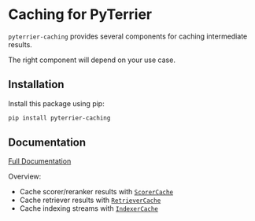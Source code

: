 # Caching for PyTerrier

`pyterrier-caching` provides several components for caching intermediate results.

The right component will depend on your use case.

## Installation

Install this package using pip:

```bash
pip install pyterrier-caching
```

## Documentation

[Full Documentation](https://pyterrier.readthedocs.io/en/latest/ext/pyterrier-caching/index.html)

Overview:
 - Cache scorer/reranker results with [`ScorerCache`](https://pyterrier.readthedocs.io/en/latest/ext/pyterrier-caching/scorer-cache.html)
 - Cache retriever results with [`RetrieverCache`](https://pyterrier.readthedocs.io/en/latest/ext/pyterrier-caching/retriever-cache.html)
 - Cache indexing streams with [`IndexerCache`](https://pyterrier.readthedocs.io/en/latest/ext/pyterrier-caching/indexer-cache.html)

